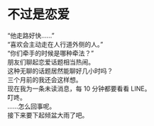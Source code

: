 # 不过是恋爱

“他走路好快……”
\
“喜欢会主动走在人行道外侧的人。”
\
“你们牵手的时候是哪种牵法？”
\
朋友们聊起恋爱话题相当热闹。
\
这种无聊的话题居然能聊好几小时吗？
\
三个月前的我还会这样想。
\
现在我为一条未读消息，每 10 分钟都要看看 LINE。
\
叮咚。
\
……怎么回事呢。
\
接下来要下起倾盆大雨了吧。









